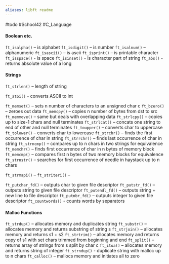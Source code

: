```yaml
---
aliases: libft readme
---
```

#todo #School42 #C_Language 

#### Boolean etc.
`ft_isalpha()` – is alphabet
`ft_isdigit()` – is number
`ft_isalnum()` – alphanumeric
`ft_isascii()` – is ascii
`ft_isprint()` – is printable character
`ft_isspace()` - is space
`ft_isinset()` - is character part of string
`ft_abs()` - returns absolute value of a long
#### Strings
`ft_strlen()` – length of string

`ft_atoi()` - converts ASCII to int

`ft_memset()` –   sets n number of characters to an unsigned char c
`ft_bzero()` –     zeroes out data
`ft_memcpy()` –   copies n number of bytes from dst to src
`ft_memmove()` – same but deals with overlapping data
`ft_strlcpy()` – copies up to size-1 chars and null terminates
`ft_strlcat()` – concats one string to end of other and null terminates
`ft_toupper()` – converts char to uppercase
`ft_tolower()` – converts char to lowercase
`ft_strchr()` –   finds the first occurrence of char in string
`ft_strrchr()` – finds last occurrence of char in string
`ft_strncmp()` – compares up to n chars in two strings for equivalence
`ft_memchr()` –   finds first occurrence of char in n bytes of memory block
`ft_memcmp()` –   compares first n bytes of two memory blocks for equivalence
`ft_strnstr()` – searches for first occurrence of needle in haystack up to n chars

`ft_strmapi()` – 
`ft_striteri()` – 

`ft_putchar_fd()` –  outputs char to given file descriptor 
`ft_putstr_fd()` –    outputs string to given file descriptor
`ft_putendl_fd()` –  outputs string + new line to file descriptor
`ft_putnbr_fd()` –    outputs integer to given file descriptor
`ft_countwords()` - counts words by separators

#### Malloc Functions
`ft_strdup()` –   allocates memory and duplicates string
`ft_substr()` –   allocates memory and returns substring of string s
`ft_strjoin()` – allocates memory and returns s1 + s2
`ft_strtrim()` – allocates memory and returns copy of s1 with set chars trimmed from beginning and end
`ft_split()` –     returns array of strings from s split by char c
`ft_itoa()` –       allocates memory and returns string of integer
`ft_strndup()` - duplicate string with malloc up to n chars
`ft_calloc()` –   mallocs memory and initiates all to zero